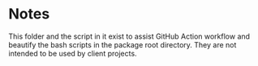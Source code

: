 # Notes

This folder and the script in it exist to assist GitHub Action workflow and beautify the bash scripts in the package root directory. They are not intended to be used by client projects.
